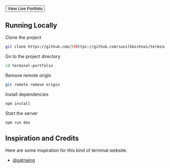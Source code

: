 <h2>
    <a href="https://sunilbishnoi-terminal-portfolio.vercel.app" target="_blank">
        <button>View Live Portfolio</button>
    </a>

## Running Locally

Clone the project

```bash
git clone https://github.com/](https://github.com/sunilkbishnoi/terminal-portfolio.git
```

Go to the project directory

```bash
cd terminal-portfolio
```

Remove remote origin

```bash
git remote remove origin
```

Install dependencies

```bash
npm install
```

Start the server

```bash
npm run dev
```

## Inspiration and Credits

Here are some inspiration for this kind of terminal website. 

- [@satnaing](https://satnaing.dev) 
